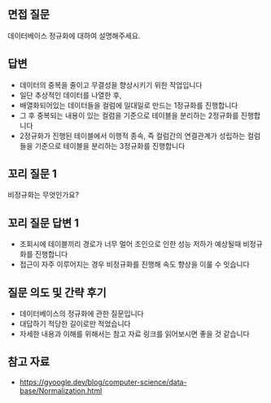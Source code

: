 ## 면접 질문

데이터베이스 정규화에 대하여 설명해주세요.

## 답변

- 데이터의 중복을 줄이고 무결성을 향상시키기 위한 작업입니다
- 일단 추상적인 데이터를 나열한 후,
- 배열화되어있는 데이터들을 컬럼에 일대일로 만드는 1정규화를 진행합니다
- 그 후 중복되는 내용이 있는 컬럼을 기준으로 테이블을 분리하는 2정규화를 진행합니다
- 2정규화가 진행된 테이블에서 이행적 종속, 즉 컬럼간의 연결관계가 성립하는 컬럼들을 기준으로 테이블을 분리하는 3정규화를 진행합니다

## 꼬리 질문 1

비정규화는 무엇인가요?

## 꼬리 질문 답변 1

- 조회시에 테이블끼리 경로가 너무 멀어 조인으로 인한 성능 저하가 예상될때 비정규화를 진행합니다
- 접근이 자주 이루어지는 경우 비정규화를 진행해 속도 향상을 이룰 수 잇습니다

## 질문 의도 및 간략 후기

- 데이터베이스의 정규화에 관한 질문입니다
- 대답하기 적당한 길이로만 적었습니다
- 자세한 내용과 이해를 위해서는 참고 자료 링크를 읽어보시면 좋을 것 같습니다

## 참고 자료

- https://gyoogle.dev/blog/computer-science/data-base/Normalization.html

